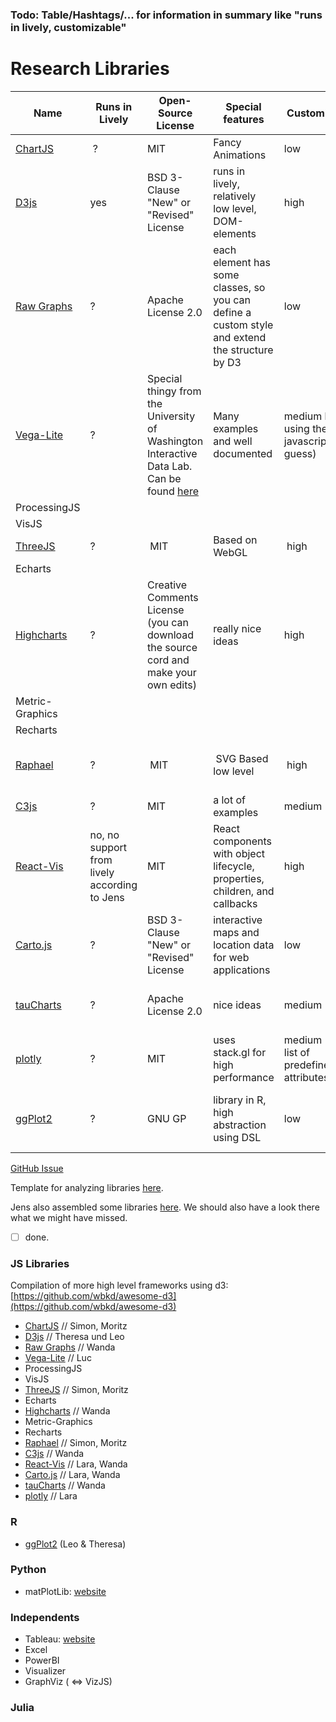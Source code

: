<link href="style.css" rel="stylesheet" type="text/css" />

### Todo: Table/Hashtags/... for information in summary like "runs in lively, customizable"

# Research Libraries

Name | Runs in Lively | Open-Source License | Special features | Customizability | What is it good for? 
-----| ------------------- | ---------------- | --------------- | ------------------- | ---------
[ChartJS](chartJS.md) | ? | MIT | Fancy Animations | low | fast diagram plotting
[D3js](d3js.md) | yes | BSD 3-Clause "New" or "Revised" License | runs in lively, relatively low level, DOM-elements | high | building own visualizations, possible basis for our development 
[Raw Graphs](rawGraphs.md) | ? | Apache License 2.0 | each element has some classes, so you can define a custom style and extend the structure by D3 | low | fast diagram plotting
[Vega-Lite](vega-lite.md) | ? | Special thingy from the University of Washington Interactive Data Lab. Can be found [here](https://github.com/vega/vega-lite/blob/master/LICENSE) | Many examples and well documented | medium by using the javascript api (I guess) | fast plotting with usual interactions
ProcessingJS | | | | |
VisJS | | | | |
[ThreeJS](threeJS.md) | ? | MIT | Based on WebGL | high | 3D Plotting & Rendering
Echarts | | | |
[Highcharts](highcharts.md) | ? | Creative Comments License (you can download the source cord and make your own edits) | really nice ideas | high | mostly inspiration
Metric-Graphics | | | | |
Recharts | | | | |
[Raphael](raphaelJS.md) | ? | MIT | SVG Based low level | high | Plotting geometric 2D forms / combinations
[C3js](c3js.md) | ? | MIT | a lot of examples | medium | fast plotting
[React-Vis](react-vis.md) | no, no support from lively according to Jens | MIT | React components with object lifecycle, properties, children, and callbacks | high | responsive charts, detecting component provenance
[Carto.js](carto.md) | ? | BSD 3-Clause "New" or "Revised" License | interactive maps and location data for web applications  | low | maps! Just maps!
[tauCharts](tauCharts.md) | ? | Apache License 2.0 | nice ideas | medium | develop own visualizations, visualize your data fast
[plotly](plotly.md) | ? | MIT | uses stack.gl for high performance | medium (long list of predefined attributes) | high performance charting, also 3D charts
[ggPlot2](ggplot2.md) | ? | GNU GP | library in R, high abstraction using DSL | low | inspiration / ideas for statistical diagrams / DSL style  

[GitHub Issue](https://github.com/hpi-swa-lab/BP2019RH1/issues/2)

Template for analyzing libraries [here](template.md).

Jens also assembled some libraries [here](https://lively-kernel.org/lively4/lively4-bp2019/doc/libraries.md). We should also have a look there what we might have missed.

- [ ] done.

### JS Libraries 

Compilation of more high level frameworks using d3: [https://github.com/wbkd/awesome-d3](https://github.com/wbkd/awesome-d3)

- [ChartJS](chartJS.md) // Simon, Moritz
- [D3js](d3js.md) // Theresa und Leo
- [Raw Graphs](rawGraphs.md) // Wanda
- [Vega-Lite](vega-lite.md) // Luc
- ProcessingJS
- VisJS
- [ThreeJS](threeJS.md) // Simon, Moritz
- Echarts
- [Highcharts](highcharts.md) // Wanda
- Metric-Graphics
- Recharts
- [Raphael](raphaelJS.md) // Simon, Moritz
- [C3js](c3js.md) // Wanda
- [React-Vis](react-vis.md) // Lara, Wanda
- [Carto.js](carto.md) // Lara, Wanda
- [tauCharts](tauCharts.md) // Wanda
- [plotly](plotly.md) // Lara

### R

- [ggPlot2](ggplot2.md) (Leo & Theresa)


### Python

- matPlotLib: [website](https://matplotlib.org/)


### Independents 

- Tableau: [website](https://www.tableau.com/)
- Excel
- PowerBI
- Visualizer
- GraphViz ( <=> VizJS)

### Julia






